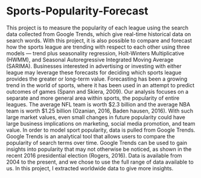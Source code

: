 # Sports-Popularity-Forecast
This project is to measure the popularity of each league using the search data collected from Google Trends, which give real-time historical data on search words. With this project, it is also possible to compare and forecast how the sports league are trending with respect to each other using three models — trend plus seasonality regression, Holt-Winters Multiplicative (HWMM), and Seasonal Autoregressive Integrated Moving Average (SARIMA). Businesses interested in advertising or investing with either league may leverage these forecasts for deciding which sports league provides the greater or long-term value.
Forecasting has been a growing trend in the world of sports, where it has been used in an 
attempt to predict outcomes of games  (Spann and Skiera, 2009). Our analysis focuses on a 
separate and more general area within sports, the popularity of entire leagues. The average NFL 
team is worth $2.3 billion and the average NBA team is worth $1.25 billion (Ozanian, 2016, Baden 
hausen, 2016).  With such large market values, even small changes in future popularity could have 
large business implications on marketing, social media promotion, and team value. 
In order to model sport popularity, data is pulled from Google Trends. Google Trends is an 
analytical tool that allows users to compare the popularity of search terms over time. Google Trends can be used to gain insights into popularity that may not otherwise be noticed, as shown in the 
recent 2016 presidential election (Rogers, 2016). Data is available from 2004 to the present, and 
we chose to use the full range of data available to us. In this project, I extracted worldwide data to give more insights.
